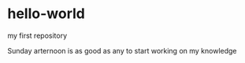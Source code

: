 # hello-world

my first repository

Sunday arternoon is as good as any to start working on my knowledge

